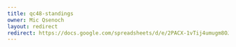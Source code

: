 ```yaml
---
title: qc48-standings
owner: Mic Qsenoch
layout: redirect
redirect: https://docs.google.com/spreadsheets/d/e/2PACX-1vTij4umugm8OJ-021D3cx_1Ef3sxoQQP9kLvuoN5XUeYIV8y-ZBygg-WOlfbDq-n7cVRgTFgEWIEMuG/pubhtml
---
```


